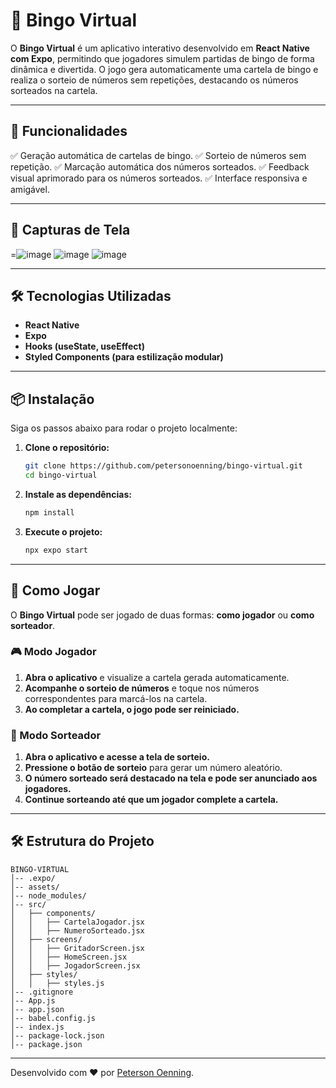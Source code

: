 # 🎱 Bingo Virtual

O **Bingo Virtual** é um aplicativo interativo desenvolvido em **React Native com Expo**, permitindo que jogadores simulem partidas de bingo de forma dinâmica e divertida. O jogo gera automaticamente uma cartela de bingo e realiza o sorteio de números sem repetições, destacando os números sorteados na cartela.

---

## 🚀 Funcionalidades

✅ Geração automática de cartelas de bingo.
✅ Sorteio de números sem repetição.
✅ Marcação automática dos números sorteados.
✅ Feedback visual aprimorado para os números sorteados.
✅ Interface responsiva e amigável.

---

## 📸 Capturas de Tela

=![image](https://github.com/user-attachments/assets/ecb2fe95-de57-486c-a404-65b95513301c)
![image](https://github.com/user-attachments/assets/d1e97b23-d302-4057-8377-cac326cfdece)
![image](https://github.com/user-attachments/assets/da82fef0-1f8f-4e62-8f1b-b28c0d504df9)


---

## 🛠️ Tecnologias Utilizadas

- **React Native**
- **Expo**
- **Hooks (useState, useEffect)**
- **Styled Components (para estilização modular)**

---

## 📦 Instalação

Siga os passos abaixo para rodar o projeto localmente:

1. **Clone o repositório:**
   ```sh
   git clone https://github.com/petersonoenning/bingo-virtual.git
   cd bingo-virtual
   ```

2. **Instale as dependências:**
   ```sh
   npm install
   ```

3. **Execute o projeto:**
   ```sh
   npx expo start
   ```

---

## 📜 Como Jogar

O **Bingo Virtual** pode ser jogado de duas formas: **como jogador** ou **como sorteador**.

### 🎮 Modo Jogador
1. **Abra o aplicativo** e visualize a cartela gerada automaticamente.
2. **Acompanhe o sorteio de números** e toque nos números correspondentes para marcá-los na cartela.
3. **Ao completar a cartela, o jogo pode ser reiniciado.**

### 🎲 Modo Sorteador
1. **Abra o aplicativo e acesse a tela de sorteio.**
2. **Pressione o botão de sorteio** para gerar um número aleatório.
3. **O número sorteado será destacado na tela e pode ser anunciado aos jogadores.**
4. **Continue sorteando até que um jogador complete a cartela.**

---

## 🛠️ Estrutura do Projeto

```
BINGO-VIRTUAL
│-- .expo/
│-- assets/
│-- node_modules/
│-- src/
│   ├── components/
│   │   ├── CartelaJogador.jsx
│   │   ├── NumeroSorteado.jsx
│   ├── screens/
│   │   ├── GritadorScreen.jsx
│   │   ├── HomeScreen.jsx
│   │   ├── JogadorScreen.jsx
│   ├── styles/
│   │   ├── styles.js
│-- .gitignore
│-- App.js
│-- app.json
│-- babel.config.js
│-- index.js
│-- package-lock.json
│-- package.json
```
---

Desenvolvido com ❤️ por [Peterson Oenning](https://github.com/petersonoenning).
